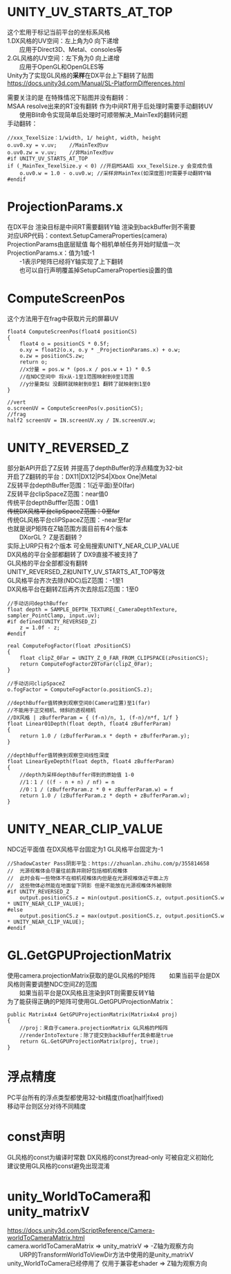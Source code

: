 # UNITY_UV_STARTS_AT_TOP
这个宏用于标记当前平台的坐标系风格   
1.DX风格的UV空间：左上角为0 向下递增  
　　应用于Direct3D、Metal、consoles等  
2.GL风格的UV空间：左下角为0 向上递增  
　　应用于OpenGL和OpenGLES等  
Unity为了实现GL风格的**采样**在DX平台上下翻转了贴图  
https://docs.unity3d.com/Manual/SL-PlatformDifferences.html

需要关注的是 在特殊情况下贴图并没有翻转：  
MSAA resolve出来的RT没有翻转 作为中间RT用于后处理时需要手动翻转UV  
　　使用Blit命令实现简单后处理时可顺带解决_MainTex的翻转问题  
手动翻转：
```
//xxx_TexelSize：1/width, 1/ height, width, height
o.uv0.xy = v.uv;    //MainTex的uv
o.uv0.zw = v.uv;    //非MainTex的uv
#if UNITY_UV_STARTS_AT_TOP
if (_MainTex_TexelSize.y < 0) //开启MSAA后 xxx_TexelSize.y 会变成负值
    o.uv0.w = 1.0 - o.uv0.w; //采样非MainTex(如深度图)时需要手动翻转Y轴
#endif
```

# ProjectionParams.x
在DX平台 渲染目标是中间RT需要翻转Y轴 渲染到backBuffer则不需要  
对应URP代码：context.SetupCameraProperties(camera)  
ProjectionParams由底层赋值 每个相机单帧任务开始时赋值一次  
ProjectionParams.x：值为1或-1  
　　-1表示P矩阵已经将Y轴实现了上下翻转  
　　也可以自行声明覆盖掉SetupCameraProperties设置的值  

# ComputeScreenPos
这个方法用于在frag中获取片元的屏幕UV  
```
float4 ComputeScreenPos(float4 positionCS)
{
    float4 o = positionCS * 0.5f;
    o.xy = float2(o.x, o.y * _ProjectionParams.x) + o.w;
    o.zw = positionCS.zw;
    return o;
	//x分量 = pos.w * (pos.x / pos.w + 1) * 0.5
	//在NDC空间中 将x从-1至1范围映射到0至1范围
	//y分量类似 没翻转就映射到0至1 翻转了就映射到1至0
}

//vert
o.screenUV = ComputeScreenPos(v.positionCS);
//frag
half2 screenUV = IN.screenUV.xy / IN.screenUV.w;
```

# UNITY_REVERSED_Z
部分新API开启了Z反转 并提高了depthBuffer的浮点精度为32-bit  
开启了Z翻转的平台：DX11|DX12|PS4|Xbox One|Metal  
Z反转平台depthBuffer范围：1(近平面)至0(far)  
Z反转平台clipSpaceZ范围：near值0  
传统平台depthBufffer范围：0值1  
~~传统DX风格平台clipSpaceZ范围：0至far~~  
传统GL风格平台cliPSpaceZ范围：-near至far  
也就是说P矩阵在Z轴范围方面目前有4个版本  
　　DXorGL？	Z是否翻转？  
实际上URP只有2个版本 可全局搜索UNITY_NEAR_CLIP_VALUE  
	DX风格的平台全部都翻转了 DX9直接不被支持了  
	GL风格的平台全部都没有翻转  
	UNITY_REVERSED_Z和UNITY_UV_STARTS_AT_TOP等效  
GL风格平台齐次去除(NDC)后Z范围：-1至1  
DX风格平台在翻转Z后再齐次去除后Z范围：1至0  

```
//手动访问depthBuffer
float depth = SAMPLE_DEPTH_TEXTURE(_CameraDepthTexture, sampler_PointClamp, input.uv);
#if defined(UNITY_REVERSED_Z)
    z = 1.0f - z;
#endif

real ComputeFogFactor(float zPositionCS)
{
    float clipZ_0Far = UNITY_Z_0_FAR_FROM_CLIPSPACE(zPositionCS);
    return ComputeFogFactorZ0ToFar(clipZ_0Far);
}

//手动访问clipSpaceZ
o.fogFactor = ComputeFogFactor(o.positionCS.z);

//depthBuffer值转换到观察空间0(Camera位置)至1(far)
//不能用于正交相机、倾斜的透视相机
//DX风格 | zBufferParam = { (f-n)/n, 1, (f-n)/n*f, 1/f }
float Linear01Depth(float depth, float4 zBufferParam)
{
    return 1.0 / (zBufferParam.x * depth + zBufferParam.y);
}

//depthBuffer值转换到观察空间线性深度
float LinearEyeDepth(float depth, float4 zBufferParam)
{
	//depth为采样depthBuffer得到的原始值 1-0
	//1：1 / ((f - n + n) / nf) = n
	//0：1 / (zBufferParam.z * 0 + zBufferParam.w) = f
    return 1.0 / (zBufferParam.z * depth + zBufferParam.w);
}
```

# UNITY_NEAR_CLIP_VALUE
NDC近平面值 在DX风格平台固定为1 GL风格平台固定为-1 
```
//ShadowCaster Pass阴影平坠：https://zhuanlan.zhihu.com/p/355814658
//  光源视椎体会尽量往前靠并刚好包括相机视椎体
//  此时会有一些物体不在相机视椎体内但是在光源视椎体近平面上方
//  这些物体必然能在地面留下阴影 但是不能放在光源视椎体外被剔除
#if UNITY_REVERSED_Z
    output.positionCS.z = min(output.positionCS.z, output.positionCS.w * UNITY_NEAR_CLIP_VALUE);
#else
	output.positionCS.z = max(output.positionCS.z, output.positionCS.w * UNITY_NEAR_CLIP_VALUE);
#endif
```

# GL.GetGPUProjectionMatrix
使用camera.projectionMatrix获取的是GL风格的P矩阵
　　如果当前平台是DX风格则需要调整NDC空间Z的范围  
　　如果当前平台是DX风格且渲染到RT则需要反转Y轴  
为了能获得正确的P矩阵可使用GL.GetGPUProjectionMatrix：  
```
public Matrix4x4 GetGPUProjectionMatrix(Matrix4x4 proj)
{
	//proj：来自于camera.projectionMatrix GL风格的P矩阵
	//renderIntoTexture：除了提交到backBuffer其余都是true
	return GL.GetGPUProjectionMatrix(proj, true);
}
```

# 浮点精度
PC平台所有的浮点类型都使用32-bit精度(float|half|fixed)  
移动平台则区分对待不同精度  

# const声明
GL风格的const为编译时常数
DX风格的const为read-only 可被自定义初始化  
建议使用GL风格的const避免出现混淆  

# unity_WorldToCamera和unity_matrixV
https://docs.unity3d.com/ScriptReference/Camera-worldToCameraMatrix.html  
camera.worldToCameraMatrix => unity_matrixV => -Z轴为观察方向  
　　URP的TransformWorldToViewDir方法中使用的是unity_matrixV  
unity_WorldToCamera已经停用了 仅用于兼容老shader => Z轴为观察方向  